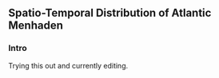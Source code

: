 ## Spatio-Temporal Distribution of Atlantic Menhaden

### Intro

Trying this out and currently editing.


